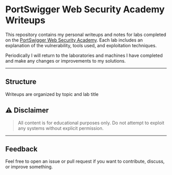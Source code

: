 

# PortSwigger Web Security Academy Writeups

This repository contains my personal writeups and notes for labs completed on the [PortSwigger Web Security Academy](https://portswigger.net/web-security).
Each lab includes an explanation of the vulnerability, tools used, and exploitation techniques.

Periodically I will return to the laboratories and machines I have completed and make any changes or improvements to my solutions.

---

## Structure

Writeups are organized by topic and lab title


## ⚠️  Disclaimer

> All content is for educational purposes only. Do not attempt to exploit any systems without explicit permission.

---

## Feedback

Feel free to open an issue or pull request if you want to contribute, discuss, or improve something.
